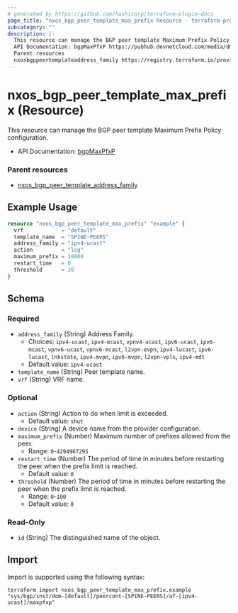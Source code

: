 ```yaml
---
# generated by https://github.com/hashicorp/terraform-plugin-docs
page_title: "nxos_bgp_peer_template_max_prefix Resource - terraform-provider-nxos"
subcategory: ""
description: |-
  This resource can manage the BGP peer template Maximum Prefix Policy configuration.
  API Documentation: bgpMaxPfxP https://pubhub.devnetcloud.com/media/dme-docs-10-2-2/docs/Routing%20and%20Forwarding/bgp:MaxPfxP/
  Parent resources
  nxosbgppeertemplateaddress_family https://registry.terraform.io/providers/netascode/nxos/latest/docs/resources/bgp_peer_template_address_family
---
```


# nxos_bgp_peer_template_max_prefix (Resource)

This resource can manage the BGP peer template Maximum Prefix Policy configuration.

- API Documentation: [bgpMaxPfxP](https://pubhub.devnetcloud.com/media/dme-docs-10-2-2/docs/Routing%20and%20Forwarding/bgp:MaxPfxP/)

### Parent resources

- [nxos_bgp_peer_template_address_family](https://registry.terraform.io/providers/netascode/nxos/latest/docs/resources/bgp_peer_template_address_family)

## Example Usage

```terraform
resource "nxos_bgp_peer_template_max_prefix" "example" {
  vrf            = "default"
  template_name  = "SPINE-PEERS"
  address_family = "ipv4-ucast"
  action         = "log"
  maximum_prefix = 10000
  restart_time   = 0
  threshold      = 30
}
```

<!-- schema generated by tfplugindocs -->
## Schema

### Required

- `address_family` (String) Address Family.
  - Choices: `ipv4-ucast`, `ipv4-mcast`, `vpnv4-ucast`, `ipv6-ucast`, `ipv6-mcast`, `vpnv6-ucast`, `vpnv6-mcast`, `l2vpn-evpn`, `ipv4-lucast`, `ipv6-lucast`, `lnkstate`, `ipv4-mvpn`, `ipv6-mvpn`, `l2vpn-vpls`, `ipv4-mdt`
  - Default value: `ipv4-ucast`
- `template_name` (String) Peer template name.
- `vrf` (String) VRF name.

### Optional

- `action` (String) Action to do when limit is exceeded.
  - Default value: `shut`
- `device` (String) A device name from the provider configuration.
- `maximum_prefix` (Number) Maximum number of prefixes allowed from the peer.
  - Range: `0`-`4294967295`
- `restart_time` (Number) The period of time in minutes before restarting the peer when the prefix limit is reached.
  - Default value: `0`
- `threshold` (Number) The period of time in minutes before restarting the peer when the prefix limit is reached.
  - Range: `0`-`100`
  - Default value: `0`

### Read-Only

- `id` (String) The distinguished name of the object.

## Import

Import is supported using the following syntax:

```shell
terraform import nxos_bgp_peer_template_max_prefix.example "sys/bgp/inst/dom-[default]/peercont-[SPINE-PEERS]/af-[ipv4-ucast]/maxpfxp"
```
